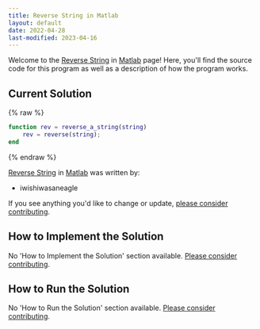 ```yaml
---
title: Reverse String in Matlab
layout: default
date: 2022-04-28
last-modified: 2023-04-16
---
```


Welcome to the [Reverse String](https://sampleprograms.io/projects/reverse-string) in [Matlab](https://sampleprograms.io/languages/matlab) page! Here, you'll find the source code for this program as well as a description of how the program works.

## Current Solution

{% raw %}

```matlab
function rev = reverse_a_string(string)
    rev = reverse(string);
end
```

{% endraw %}

[Reverse String](https://sampleprograms.io/projects/reverse-string) in [Matlab](https://sampleprograms.io/languages/matlab) was written by:

- iwishiwasaneagle

If you see anything you'd like to change or update, [please consider contributing](https://github.com/TheRenegadeCoder/sample-programs).

## How to Implement the Solution

No 'How to Implement the Solution' section available. [Please consider contributing](https://github.com/TheRenegadeCoder/sample-programs-website).

## How to Run the Solution

No 'How to Run the Solution' section available. [Please consider contributing](https://github.com/TheRenegadeCoder/sample-programs-website).